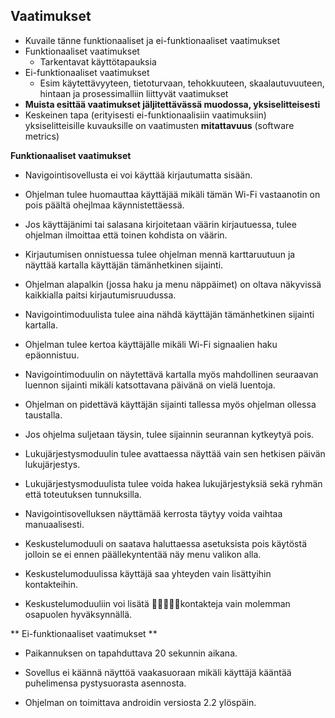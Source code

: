 ## Vaatimukset 

* Kuvaile tänne funktionaaliset ja ei-funktionaaliset vaatimukset
* Funktionaaliset vaatimukset
  * Tarkentavat käyttötapauksia
* Ei-funktionaaliset vaatimukset
  * Esim käytettävyyteen, tietoturvaan, tehokkuuteen, skaalautuvuuteen, hintaan ja prosessimalliin liittyvät vaatimukset
* **Muista esittää vaatimukset jäljitettävässä muodossa, yksiselitteisesti**
* Keskeinen tapa (erityisesti ei-funktionaalisiin vaatimuksiin) yksiselitteisille kuvauksille on vaatimusten **mitattavuus** (software metrics)


**Funktionaaliset vaatimukset**

- Navigointisovellusta ei voi käyttää kirjautumatta sisään.

- Ohjelman tulee huomauttaa käyttäjää mikäli tämän Wi-Fi vastaanotin on pois päältä ohejlmaa käynnistettäessä.

- Jos käyttäjänimi tai salasana kirjoitetaan väärin kirjautuessa, tulee ohjelman ilmoittaa että toinen kohdista on väärin.

- Kirjautumisen onnistuessa tulee ohjelman mennä karttaruutuun ja näyttää kartalla käyttäjän tämänhetkinen sijainti.

- Ohjelman alapalkin (jossa haku ja menu näppäimet) on oltava näkyvissä kaikkialla paitsi kirjautumisruudussa.

- Navigointimoduulista tulee aina nähdä käyttäjän tämänhetkinen sijainti kartalla.

- Ohjelman tulee kertoa käyttäjälle mikäli Wi-Fi signaalien haku epäonnistuu.

- Navigointimoduulin on näytettävä kartalla myös mahdollinen seuraavan luennon sijainti mikäli katsottavana päivänä on vielä luentoja.

- Ohjelman on pidettävä käyttäjän sijainti tallessa myös ohjelman ollessa taustalla.

- Jos ohjelma suljetaan täysin, tulee sijainnin seurannan kytkeytyä pois.

- Lukujärjestysmoduulin tulee avattaessa näyttää vain sen hetkisen päivän lukujärjestys.

- Lukujärjestysmoduulista tulee voida hakea lukujärjestyksiä sekä ryhmän että toteutuksen tunnuksilla.

- Navigointisovelluksen näyttämää kerrosta täytyy voida vaihtaa manuaalisesti.

- Keskustelumoduuli on saatava haluttaessa asetuksista pois käytöstä jolloin se ei ennen päällekyntentää näy menu valikon alla.

- Keskustelumoduulissa käyttäjä saa yhteyden vain lisättyihin kontakteihin.

- Keskustelumoduuliin voi lisätä kontakteja vain molemman osapuolen hyväksynnällä.


** Ei-funktionaaliset vaatimukset **

- Paikannuksen on tapahduttava 20 sekunnin aikana.

- Sovellus ei käännä näyttöä vaakasuoraan mikäli käyttäjä kääntää puhelimensa pystysuorasta asennosta.

- Ohjelman on toimittava androidin versiosta 2.2 ylöspäin.





